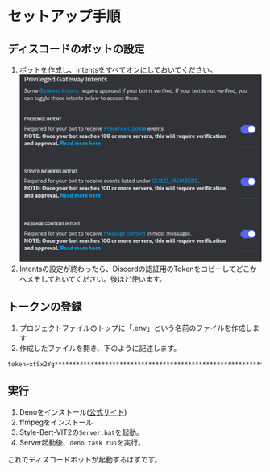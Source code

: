 # セットアップ手順
## ディスコードのボットの設定
1. ボットを作成し、intentsをすべてオンにしておいてください。
![alt text](image.png)
2. Intentsの設定が終わったら、Discordの認証用のTokenをコピーしてどこかへメモしておいてください。後ほど使います。
## トークンの登録
1. プロジェクトファイルのトップに「.env」という名前のファイルを作成します
2. 作成したファイルを開き、下のように記述します。
```
token=xtSx2Yg*****************************************************************
```
## 実行
1. Denoをインストール([公式サイト](https://deno.com/))
2. ffmpegをインストール
3. Style-Bert-VIT2の`Server.bat`を起動。
4. Server起動後、`deno task run`を実行。

これでディスコードボットが起動するはずです。